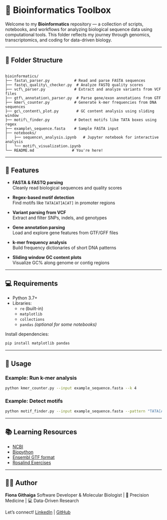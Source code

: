 # 🧬 Bioinformatics Toolbox

Welcome to my **Bioinformatics** repository — a collection of scripts, notebooks, and workflows for analyzing biological sequence data using computational tools. This folder reflects my journey through genomics, transcriptomics, and coding for data-driven biology.

---

## 📁 Folder Structure

```

bioinformatics/
├── fasta\_parser.py           # Read and parse FASTA sequences
├── fastq\_quality\_checker.py  # Analyze FASTQ quality scores
├── vcf\_parser.py             # Extract and analyze variants from VCF files
├── gtf\_annotation\_parser.py  # Parse gene/exon annotations from GTF
├── kmer\_counter.py           # Generate k-mer frequencies from DNA sequences
├── gc\_content\_plot.py        # GC content analysis using sliding window
├── motif\_finder.py           # Detect motifs like TATA boxes using regex
├── example\_sequence.fasta    # Sample FASTA input
├── notebooks/
│   ├── sequence\_analysis.ipynb   # Jupyter notebook for interactive analysis
│   └── motif\_visualization.ipynb
└── README.md                 # You're here!

````

---

## 🔬 Features

- **FASTA & FASTQ parsing**  
  Cleanly read biological sequences and quality scores

- **Regex-based motif detection**  
  Find motifs like `TATA[AT]A[AT]` in promoter regions

- **Variant parsing from VCF**  
  Extract and filter SNPs, indels, and genotypes

- **Gene annotation parsing**  
  Load and explore gene features from GTF/GFF files

- **k-mer frequency analysis**  
  Build frequency dictionaries of short DNA patterns

- **Sliding window GC content plots**  
  Visualize GC% along genome or contig regions

---

## 💻 Requirements

- Python 3.7+
- Libraries:
  - `re` (built-in)
  - `matplotlib`
  - `collections`
  - `pandas` *(optional for some notebooks)*

Install dependencies:
```bash
pip install matplotlib pandas
````

---

## 🚀 Usage

### Example: Run k-mer analysis

```bash
python kmer_counter.py --input example_sequence.fasta --k 4
```

### Example: Detect motifs

```bash
python motif_finder.py --input example_sequence.fasta --pattern "TATA[AT]A[AT]"
```

---

## 📚 Learning Resources

* [NCBI](https://www.ncbi.nlm.nih.gov/)
* [Biopython](https://biopython.org/)
* [Ensembl GTF format](https://www.ensembl.org/info/website/upload/gff.html)
* [Rosalind Exercises](http://rosalind.info)

---

## 👩‍💻 Author

**Fiona Githaiga**
Software Developer & Molecular Biologist
| 🧪 Precision Medicine | 💻 Data-Driven Research

Let’s connect!
[LinkedIn](https://www.linkedin.com/in/fiona-githaiga-3282aa194/) | [GitHub](https://github.com/FionaG26)
